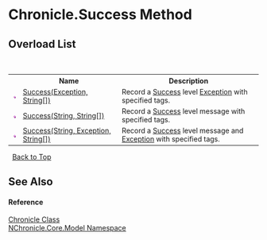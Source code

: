 # Chronicle.Success Method 
 


## Overload List
&nbsp;<table><tr><th></th><th>Name</th><th>Description</th></tr><tr><td>![Public method](media/pubmethod.gif "Public method")</td><td><a href="M_NChronicle_Core_Model_Chronicle_Success.md">Success(Exception, String[])</a></td><td>
Record a <a href="T_NChronicle_Core_Model_ChronicleLevel.md">Success</a> level <a href="http://msdn2.microsoft.com/en-us/library/c18k6c59" target="_blank">Exception</a> with specified tags.</td></tr><tr><td>![Public method](media/pubmethod.gif "Public method")</td><td><a href="M_NChronicle_Core_Model_Chronicle_Success_2.md">Success(String, String[])</a></td><td>
Record a <a href="T_NChronicle_Core_Model_ChronicleLevel.md">Success</a> level message with specified tags.</td></tr><tr><td>![Public method](media/pubmethod.gif "Public method")</td><td><a href="M_NChronicle_Core_Model_Chronicle_Success_1.md">Success(String, Exception, String[])</a></td><td>
Record a <a href="T_NChronicle_Core_Model_ChronicleLevel.md">Success</a> level message and <a href="http://msdn2.microsoft.com/en-us/library/c18k6c59" target="_blank">Exception</a> with specified tags.</td></tr></table>&nbsp;
<a href="#chronicle.success-method">Back to Top</a>

## See Also


#### Reference
<a href="T_NChronicle_Core_Model_Chronicle.md">Chronicle Class</a><br /><a href="N_NChronicle_Core_Model.md">NChronicle.Core.Model Namespace</a><br />
